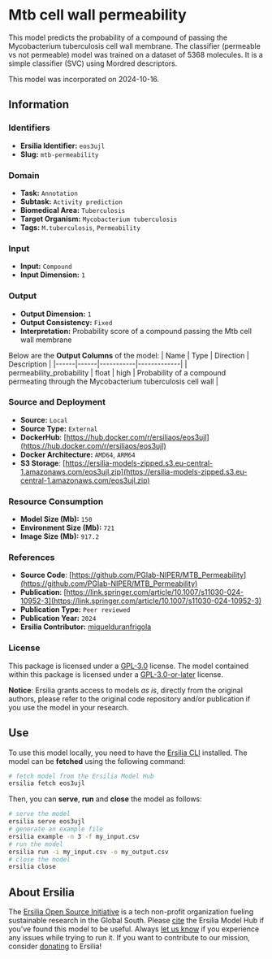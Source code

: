 # Mtb cell wall permeability

This model predicts the probability of a compound of passing the Mycobacterium tuberculosis cell wall membrane. The classifier (permeable vs not permeable) model was trained on a dataset of 5368 molecules. It is a simple classifier (SVC) using Mordred descriptors.

This model was incorporated on 2024-10-16.

## Information
### Identifiers
- **Ersilia Identifier:** `eos3ujl`
- **Slug:** `mtb-permeability`

### Domain
- **Task:** `Annotation`
- **Subtask:** `Activity prediction`
- **Biomedical Area:** `Tuberculosis`
- **Target Organism:** `Mycobacterium tuberculosis`
- **Tags:** `M.tuberculosis`, `Permeability`

### Input
- **Input:** `Compound`
- **Input Dimension:** `1`

### Output
- **Output Dimension:** `1`
- **Output Consistency:** `Fixed`
- **Interpretation:** Probability score of a compound passing the Mtb cell wall membrane

Below are the **Output Columns** of the model:
| Name | Type | Direction | Description |
|------|------|-----------|-------------|
| permeability_probability | float | high | Probability of a compound permeating through the Mycobacterium tuberculosis cell wall |


### Source and Deployment
- **Source:** `Local`
- **Source Type:** `External`
- **DockerHub**: [https://hub.docker.com/r/ersiliaos/eos3ujl](https://hub.docker.com/r/ersiliaos/eos3ujl)
- **Docker Architecture:** `AMD64`, `ARM64`
- **S3 Storage**: [https://ersilia-models-zipped.s3.eu-central-1.amazonaws.com/eos3ujl.zip](https://ersilia-models-zipped.s3.eu-central-1.amazonaws.com/eos3ujl.zip)

### Resource Consumption
- **Model Size (Mb):** `150`
- **Environment Size (Mb):** `721`
- **Image Size (Mb):** `917.2`


### References
- **Source Code**: [https://github.com/PGlab-NIPER/MTB_Permeability](https://github.com/PGlab-NIPER/MTB_Permeability)
- **Publication**: [https://link.springer.com/article/10.1007/s11030-024-10952-3](https://link.springer.com/article/10.1007/s11030-024-10952-3)
- **Publication Type:** `Peer reviewed`
- **Publication Year:** `2024`
- **Ersilia Contributor:** [miquelduranfrigola](https://github.com/miquelduranfrigola)

### License
This package is licensed under a [GPL-3.0](https://github.com/ersilia-os/ersilia/blob/master/LICENSE) license. The model contained within this package is licensed under a [GPL-3.0-or-later](LICENSE) license.

**Notice**: Ersilia grants access to models _as is_, directly from the original authors, please refer to the original code repository and/or publication if you use the model in your research.


## Use
To use this model locally, you need to have the [Ersilia CLI](https://github.com/ersilia-os/ersilia) installed.
The model can be **fetched** using the following command:
```bash
# fetch model from the Ersilia Model Hub
ersilia fetch eos3ujl
```
Then, you can **serve**, **run** and **close** the model as follows:
```bash
# serve the model
ersilia serve eos3ujl
# generate an example file
ersilia example -n 3 -f my_input.csv
# run the model
ersilia run -i my_input.csv -o my_output.csv
# close the model
ersilia close
```

## About Ersilia
The [Ersilia Open Source Initiative](https://ersilia.io) is a tech non-profit organization fueling sustainable research in the Global South.
Please [cite](https://github.com/ersilia-os/ersilia/blob/master/CITATION.cff) the Ersilia Model Hub if you've found this model to be useful. Always [let us know](https://github.com/ersilia-os/ersilia/issues) if you experience any issues while trying to run it.
If you want to contribute to our mission, consider [donating](https://www.ersilia.io/donate) to Ersilia!
